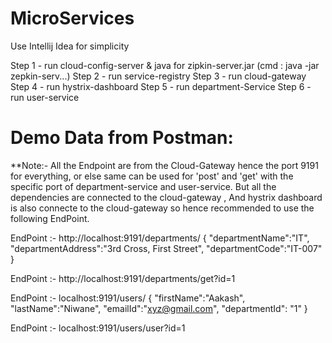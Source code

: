 # MicroServices

Use Intellij Idea for simplicity

Step 1 - run cloud-config-server & java for zipkin-server.jar (cmd : java -jar zepkin-serv...)
Step 2 - run service-registry
Step 3 - run cloud-gateway
Step 4 - run hystrix-dashboard
Step 5 - run department-Service
Step 6 - run user-service


# Demo Data from Postman: 
**Note:- All the Endpoint are from the Cloud-Gateway hence the port 9191 for everything, or else same can be used for 
'post' and 'get' with the specific port of department-service and user-service. But all the dependencies are connected
to the cloud-gateway , And hystrix dashboard is also connecte to the cloud-gateway so hence recommended to use the following EndPoint.


EndPoint :- http://localhost:9191/departments/
          {
            "departmentName":"IT",
            "departmentAddress":"3rd Cross, First Street",
            "departmentCode":"IT-007"
          }
          
EndPoint :- http://localhost:9191/departments/get?id=1

EndPoint :- localhost:9191/users/
            {
              "firstName":"Aakash",
              "lastName":"Niwane",
              "emailId":"xyz@gmail.com",
              "departmentId": "1"
            }

EndPoint :- localhost:9191/users/user?id=1
